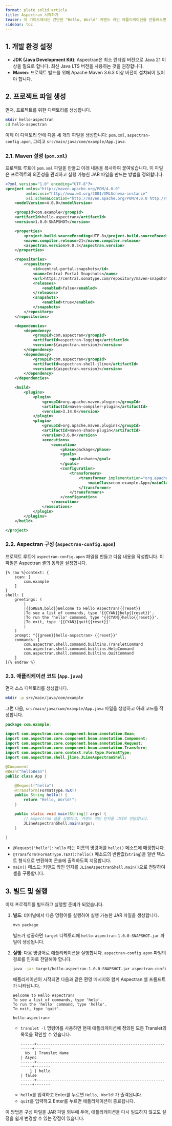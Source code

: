 ```yaml
---
format: plate solid article
title: Aspectran 시작하기
teaser: 이 가이드에서는 간단한 "Hello, World" 커맨드 라인 애플리케이션을 만들어보면서 Aspectran 프로젝트를 시작하는 방법을 안내합니다.
sidebar: toc
---
```


## 1. 개발 환경 설정

*   **JDK (Java Development Kit)**: Aspectran은 최소 런타임 버전으로 Java 21 이상을 필요로 합니다. 최신 Java LTS 버전을 사용하는 것을 권장합니다.
*   **Maven**: 프로젝트 빌드를 위해 Apache Maven 3.6.3 이상 버전이 설치되어 있어야 합니다.

## 2. 프로젝트 파일 생성

먼저, 프로젝트를 위한 디렉토리를 생성합니다.

```bash
mkdir hello-aspectran
cd hello-aspectran
```

이제 이 디렉토리 안에 다음 세 개의 파일을 생성합니다: `pom.xml`, `aspectran-config.apon`, 그리고 `src/main/java/com/example/App.java`.

### 2.1. Maven 설정 (`pom.xml`)

프로젝트 루트에 `pom.xml` 파일을 만들고 아래 내용을 복사하여 붙여넣습니다. 이 파일은 프로젝트의 의존성을 관리하고 실행 가능한 JAR 파일을 만드는 방법을 정의합니다.

```xml
<?xml version="1.0" encoding="UTF-8"?>
<project xmlns="http://maven.apache.org/POM/4.0.0"
         xmlns:xsi="http://www.w3.org/2001/XMLSchema-instance"
         xsi:schemaLocation="http://maven.apache.org/POM/4.0.0 http://maven.apache.org/xsd/maven-4.0.0.xsd">
    <modelVersion>4.0.0</modelVersion>

    <groupId>com.example</groupId>
    <artifactId>hello-aspectran</artifactId>
    <version>1.0.0-SNAPSHOT</version>

    <properties>
        <project.build.sourceEncoding>UTF-8</project.build.sourceEncoding>
        <maven.compiler.release>21</maven.compiler.release>
        <aspectran.version>9.0.3</aspectran.version>
    </properties>

    <repositories>
        <repository>
            <id>central-portal-snapshots</id>
            <name>Central Portal Snapshots</name>
            <url>https://central.sonatype.com/repository/maven-snapshots/</url>
            <releases>
                <enabled>false</enabled>
            </releases>
            <snapshots>
                <enabled>true</enabled>
            </snapshots>
        </repository>
    </repositories>

    <dependencies>
        <dependency>
            <groupId>com.aspectran</groupId>
            <artifactId>aspectran-logging</artifactId>
            <version>${aspectran.version}</version>
        </dependency>
        <dependency>
            <groupId>com.aspectran</groupId>
            <artifactId>aspectran-shell-jline</artifactId>
            <version>${aspectran.version}</version>
        </dependency>
    </dependencies>

    <build>
        <plugins>
            <plugin>
                <groupId>org.apache.maven.plugins</groupId>
                <artifactId>maven-compiler-plugin</artifactId>
                <version>3.14.0</version>
            </plugin>
            <plugin>
                <groupId>org.apache.maven.plugins</groupId>
                <artifactId>maven-shade-plugin</artifactId>
                <version>3.6.0</version>
                <executions>
                    <execution>
                        <phase>package</phase>
                        <goals>
                            <goal>shade</goal>
                        </goals>
                        <configuration>
                            <transformers>
                                <transformer implementation="org.apache.maven.plugins.shade.resource.ManifestResourceTransformer">
                                    <mainClass>com.example.App</mainClass>
                                </transformer>
                            </transformers>
                        </configuration>
                    </execution>
                </executions>
            </plugin>
        </plugins>
    </build>

</project>
```

### 2.2. Aspectran 구성 (`aspectran-config.apon`)

프로젝트 루트에 `aspectran-config.apon` 파일을 만들고 다음 내용을 작성합니다. 이 파일은 Aspectran 셸의 동작을 설정합니다.

```apon
{% raw %}context: {
    scan: [
        com.example
    ]
}
shell: {
    greetings: (
        |
        |{{GREEN,bold}}Welcome to Hello Aspectran!{{reset}}
        |To see a list of commands, type '{{CYAN}}help{{reset}}'.
        |To run the 'hello' command, type '{{CYAN}}hello{{reset}}'.
        |To exit, type '{{CYAN}}quit{{reset}}'.
        |
    )
    prompt: "{{green}}hello-aspectran> {{reset}}"
    commands: [
        com.aspectran.shell.command.builtins.TransletCommand
        com.aspectran.shell.command.builtins.HelpCommand
        com.aspectran.shell.command.builtins.QuitCommand
    ]
}{% endraw %}
```

### 2.3. 애플리케이션 코드 (`App.java`)

먼저 소스 디렉토리를 생성합니다.
```bash
mkdir -p src/main/java/com/example
```
그런 다음, `src/main/java/com/example/App.java` 파일을 생성하고 아래 코드를 작성합니다.

```java
package com.example;

import com.aspectran.core.component.bean.annotation.Bean;
import com.aspectran.core.component.bean.annotation.Component;
import com.aspectran.core.component.bean.annotation.Request;
import com.aspectran.core.component.bean.annotation.Transform;
import com.aspectran.core.context.rule.type.FormatType;
import com.aspectran.shell.jline.JLineAspectranShell;

@Component
@Bean("helloBean")
public class App {

    @Request("hello")
    @Transform(FormatType.TEXT)
    public String hello() {
        return "Hello, World!";
    }

    public static void main(String[] args) {
        // Aspectran 셸을 실행하고, 커맨드 라인 인자를 그대로 전달합니다.
        JLineAspectranShell.main(args);
    }

}
```
*   `@Request("hello")`: `hello` 라는 이름의 명령어를 `hello()` 메소드에 매핑합니다.
*   `@Transform(FormatType.TEXT)`: `hello()` 메소드의 반환값(`String`)을 일반 텍스트 형식으로 변환하여 콘솔에 출력하도록 지정합니다.
*   `main()` 메소드: 커맨드 라인 인자를 `JLineAspectranShell.main()`으로 전달하여 셸을 구동합니다.

## 3. 빌드 및 실행

이제 프로젝트를 빌드하고 실행할 준비가 되었습니다.

1.  **빌드**: 터미널에서 다음 명령어를 실행하여 실행 가능한 JAR 파일을 생성합니다.
    ```bash
    mvn package
    ```
    빌드가 성공하면 `target` 디렉토리에 `hello-aspectran-1.0.0-SNAPSHOT.jar` 파일이 생성됩니다.

2.  **실행**: 다음 명령어로 애플리케이션을 실행합니다. `aspectran-config.apon` 파일의 경로를 인자로 전달해야 합니다.
    ```bash
    java -jar target/hello-aspectran-1.0.0-SNAPSHOT.jar aspectran-config.apon
    ```

    애플리케이션이 시작되면 다음과 같은 환영 메시지와 함께 Aspectran 셸 프롬프트가 나타납니다.
    ```
    Welcome to Hello Aspectran!
    To see a list of commands, type 'help'.
    To run the 'hello' command, type 'hello'.
    To exit, type 'quit'.

    hello-aspectran>
    ```
    *   `translet -l` 명령어를 사용하면 현재 애플리케이션에 정의된 모든 Translet의 목록을 확인할 수 있습니다.
        ```text
        ------+-------------------------------------------------------------+-------
          No. | Translet Name                                               | Async
        ------+-------------------------------------------------------------+-------
            1 | hello                                                       | false
        ------+-------------------------------------------------------------+-------
        ```
    *   `hello`를 입력하고 Enter를 누르면 `Hello, World!`가 출력됩니다.
    *   `quit`를 입력하고 Enter를 누르면 애플리케이션이 종료됩니다.

이 방법은 구성 파일을 JAR 파일 외부에 두어, 애플리케이션을 다시 빌드하지 않고도 설정을 쉽게 변경할 수 있는 장점이 있습니다.